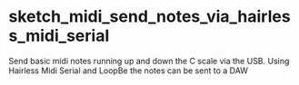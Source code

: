 # sketch_midi_send_notes_via_hairless_midi_serial
Send basic midi notes running up and down the C scale via the USB.  Using Hairless Midi Serial and LoopBe the notes can be sent to a DAW
